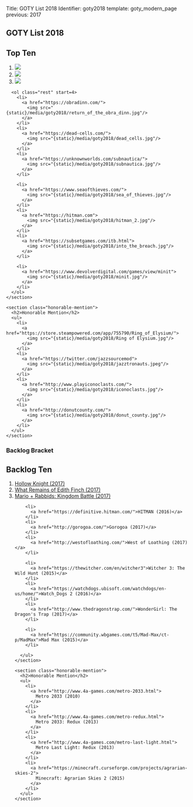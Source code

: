 Title: GOTY List 2018
Identifier: goty2018
template: goty_modern_page
previous: 2017

<main class="goty">
  <article>
    <h1>GOTY List 2018</h1>
    <h2>Top Ten</h2>
    <section class="top-ten">
      <ol class="top-three">
        <li>
          <a href="http://www.celestegame.com/">
            <img src="{static}/media/goty2018/celeste.jpg"/>
          </a>
        </li>
        <li>
          <a href="https://www.arcsystemworks.jp/missing/">
            <img src="{static}/media/goty2018/the_missing.jpg"/>
          </a>
        </li>
        <li>
          <a href="http://www.zachtronics.com/exapunks/">
            <img src="{static}/media/goty2018/EXAPUNKS.jpeg"/>
          </a>
        </li>
      </ol>

      <ol class="rest" start=4>
        <li>
          <a href="https://obradinn.com/">
            <img src="{static}/media/goty2018/return_of_the_obra_dinn.jpg"/>
          </a>
        </li>
        <li>
          <a href="https://dead-cells.com/">
            <img src="{static}/media/goty2018/dead_cells.jpg"/>
          </a>
        </li>
        <li>
          <a href="https://unknownworlds.com/subnautica/">
            <img src="{static}/media/goty2018/subnautica.jpg"/>
          </a>
        </li>

        <li>
          <a href="https://www.seaofthieves.com/">
            <img src="{static}/media/goty2018/sea_of_thieves.jpg"/>
          </a>
        </li>
        <li>
          <a href="https://hitman.com">
            <img src="{static}/media/goty2018/hitman_2.jpg"/>
          </a>
        </li>
        <li>
          <a href="https://subsetgames.com/itb.html">
            <img src="{static}/media/goty2018/into_the_breach.jpg"/>
          </a>
        </li>

        <li>
          <a href="https://www.devolverdigital.com/games/view/minit">
            <img src="{static}/media/goty2018/minit.jpg"/>
          </a>
        </li>
      </ol>
    </section>

    <section class="honorable-mention">
      <h2>Honorable Mention</h2>
      <ul>
        <li>
          <a href="https://store.steampowered.com/app/755790/Ring_of_Elysium/">
            <img src="{static}/media/goty2018/Ring of Elysium.jpg"/>
          </a>
        </li>
        <li>
          <a href="https://twitter.com/jazzsourcemod">
            <img src="{static}/media/goty2018/jazztronauts.jpeg"/>
          </a>
        </li>
        <li>
          <a href="http://www.playiconoclasts.com/">
            <img src="{static}/media/goty2018/iconoclasts.jpg"/>
          </a>
        </li>
        <li>
          <a href="http://donutcounty.com/">
            <img src="{static}/media/goty2018/donut_county.jpg"/>
          </a>
        </li>
      </ul>
    </section>
  </article>

  <aside>
    <section class="backlog-bracket">
      <h1>Backlog Bracket</h1>
      <h2>Backlog Ten</h2>
      <ol>
        <li>
          <a href="https://hollowknight.com/">Hollow Knight (2017)</a>
        </li>
        <li>
          <a href="http://edithfinch.com/">What Remains of Edith Finch (2017)</a>
        </li>
        <li>
          <a href="https://rabbids.ubisoft.com/portal/en-us/games/mario-rabbids-kingdom-battle.aspx">
            Mario + Rabbids: Kingdom Battle (2017)
          </a>
        </li>

        <li>
          <a href="https://definitive.hitman.com/">HITMAN (2016)</a>
        </li>
        <li>
          <a href="http://gorogoa.com/">Gorogoa (2017)</a>
        </li>
        <li>
          <a href="http://westofloathing.com/">West of Loathing (2017)</a>
        </li>

        <li>
          <a href="https://thewitcher.com/en/witcher3">Witcher 3: The Wild Hunt (2015)</a>
        </li>
        <li>
          <a href="https://watchdogs.ubisoft.com/watchdogs/en-us/home/">Watch_Dogs 2 (2016)</a>
        </li>
        <li>
          <a href="http://www.thedragonstrap.com/">WonderGirl: The Dragon's Trap (2017)</a>
        </li>

        <li>
          <a href="https://community.wbgames.com/t5/Mad-Max/ct-p/MadMax">Mad Max (2015)</a>
        </li>

      </ul>
    </section>

    <section class="honorable-mention">
      <h2>Honorable Mention</h2>
      <ul>
        <li>
          <a href="http://www.4a-games.com/metro-2033.html">
            Metro 2033 (2010)
          </a>
        </li>
        <li>
          <a href="http://www.4a-games.com/metro-redux.html">
            Metro 2033: Redux (2013)
          </a>
        </li>
        <li>
          <a href="http://www.4a-games.com/metro-last-light.html">
            Metro Last Light: Redux (2013)
          </a>
        </li>
        <li>
          <a href="https://minecraft.curseforge.com/projects/agrarian-skies-2">
            Minecraft: Agrarian Skies 2 (2015)
          </a>
        </li>
      </ul>
    </section>
  </aside>
</main>
